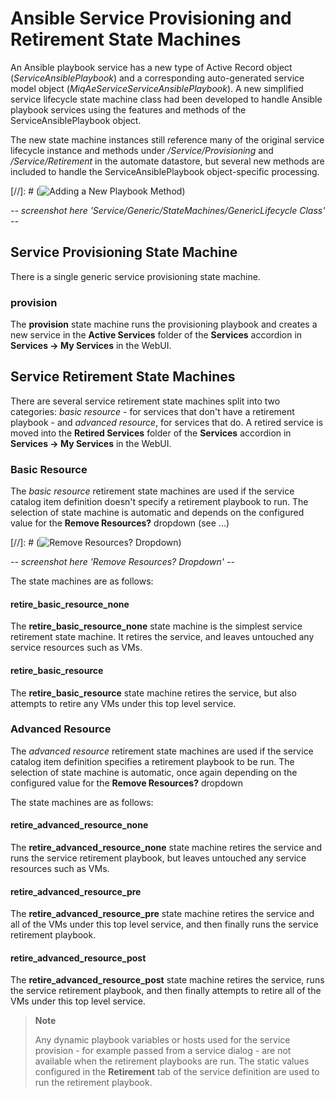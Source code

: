 # Ansible Service Provisioning and Retirement State Machines

An Ansible playbook service has a new type of Active Record object (_ServiceAnsiblePlaybook_) and a corresponding auto-generated service model object (_MiqAeServiceServiceAnsiblePlaybook_). A new simplified service lifecycle state machine class had been developed to handle Ansible playbook services using the features and methods of the ServiceAnsiblePlaybook object. 

The new state machine instances still reference many of the original service lifecycle instance and methods under _/Service/Provisioning_ and _/Service/Retirement_ in the automate datastore, but several new methods are included to handle the ServiceAnsiblePlaybook object-specific processing.

[//]: # (![Adding a New Playbook Method](images/adding_a_new_automate_method.png))

_-- screenshot here 'Service/Generic/StateMachines/GenericLifecycle Class' --_

## Service Provisioning State Machine

There is a single generic service provisioning state machine.

### provision

The **provision** state machine runs the provisioning playbook and creates a new service in the **Active Services** folder of the **Services** accordion in **Services -> My Services** in the WebUI.

## Service Retirement State Machines

There are several service retirement state machines split into two categories: _basic resource_ - for services that don't have a retirement playbook - and _advanced resource_, for services that do. A retired service is moved into the **Retired Services** folder of the **Services** accordion in **Services -> My Services** in the WebUI.

### Basic Resource

The _basic resource_ retirement state machines are used if the service catalog item definition doesn't specify a retirement playbook to run. The selection of state machine is automatic and depends on the configured value for the **Remove Resources?** dropdown (see ...)

[//]: # (![Remove Resources? Dropdown](images/adding_a_new_automate_method.png))

_-- screenshot here 'Remove Resources? Dropdown' --_

The state machines are as follows:

#### retire\_basic\_resource\_none

The **retire\_basic\_resource\_none** state machine is the simplest service retirement state machine. It retires the service, and leaves untouched any service resources such as VMs.

#### retire\_basic\_resource

The **retire\_basic\_resource** state machine retires the service, but also attempts to retire any VMs under this top level service.

### Advanced Resource

The _advanced resource_ retirement state machines are used if the service catalog item definition specifies a retirement playbook to be run. The selection of state machine is automatic, once again depending on the configured value for the **Remove Resources?** dropdown

The state machines are as follows:

#### retire\_advanced\_resource\_none

The **retire\_advanced\_resource\_none** state machine retires the service and runs the service retirement playbook, but leaves untouched any service resources such as VMs.

#### retire\_advanced\_resource\_pre

The **retire\_advanced\_resource\_pre** state machine retires the service and all of the VMs under this top level service, and then finally runs the service retirement playbook.

#### retire\_advanced\_resource\_post

The **retire\_advanced\_resource\_post** state machine retires the service, runs the service retirement playbook, and then finally attempts to retire all of the VMs under this top level service.


> **Note**
> 
> Any dynamic playbook variables or hosts used for the service provision - for example passed from a service dialog - are not available when the retirement playbooks are run. The static values configured in the **Retirement** tab of the service definition are used to run the retirement playbook.